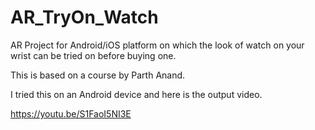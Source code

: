 # AR_TryOn_Watch
AR Project for Android/iOS platform on which the look of watch on your wrist can be tried on before buying one. 

This is based on a course by Parth Anand.

I tried this on an Android device and here is the output video. 

https://youtu.be/S1FaoI5NI3E
